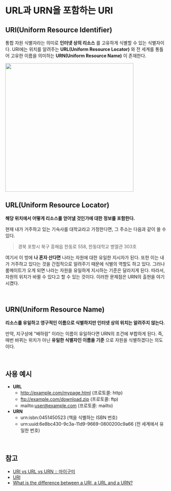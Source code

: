 # URL과 URN을 포함하는 URI

## URI(Uniform Resource Identifier)

통합 자원 식별자라는 의미로 **인터넷 상의 리소스** 를 고유하게 식별할 수 있는 식별자이다. URI에는 위치를 알려주는 **URL(Uniform Resource Locator)** 와 전 세계를 통틀어 고유한 이름을 의미하는 **URN(Uniform Resource Name)** 이 존재한다.

<img src="../images/URI.png" width="400px">

<br>

## URL(Uniform Resource Locator)

**해당 위치에서 어떻게 리소스를 얻어낼 것인가에 대한 정보를 포함한다.**

현재 내가 거주하고 있는 기숙사를 대학교라고 가정한다면, 그 주소는 다음과 같이 쓸 수 있다.

> 경북 포항시 북구 흥해읍 한동로 558, 한동대학교 벧엘관 303호

여기서 이 방에 **나 혼자 산다면** 나라는 자원에 대한 유일한 지시자가 된다. 또한 이는 내가 거주하고 있다는 것을 간접적으로 알려주기 때문에 식별의 역할도 하고 있다. 그러나 룸메이트가 오게 되면 나라는 자원을 유일하게 지시하는 기준은 달라지게 된다. 따라서, 자원의 위치가 바뀔 수 있다고 할 수 있는 것이다. 이러한 문제점은 URN의 출현을 야기시켰다.

<br>

## URN(Uniform Resource Name)

**리소스를 유일하고 영구적인 이름으로 식별하지만 인터넷 상의 위치는 알려주지 않는다.**

만약, 지구상에 "배하람" 이라는 이름이 유일하다면 URN의 조건에 부합하게 된다. 즉, 매번 바뀌는 위치가 아닌 **유일한 식별자인 이름을 기준** 으로 자원을 식별하겠다는 의도이다.

<br>

## 사용 예시

* **URL**
  * http://example.com/mypage.html (프로토콜: http)
  * ftp://example.com/download.zip (프로토콜: ftp)
  * mailto:user@example.com (프로토콜: mailto)
* **URN**
  * urn:isbn:0451450523 (책을 식별하는 ISBN 번호)
  * urn:uuid:6e8bc430-9c3a-11d9-9669-0800200c9a66 (전 세계에서 유일한 번호)

<br>

## 참고

* [URI vs URL vs URN :: 마이구미](https://mygumi.tistory.com/139)
* [URI](https://johngrib.github.io/wiki/URI/)
* [What is the difference between a URI, a URL and a URN?](https://stackoverflow.com/a/1984225/11789111)